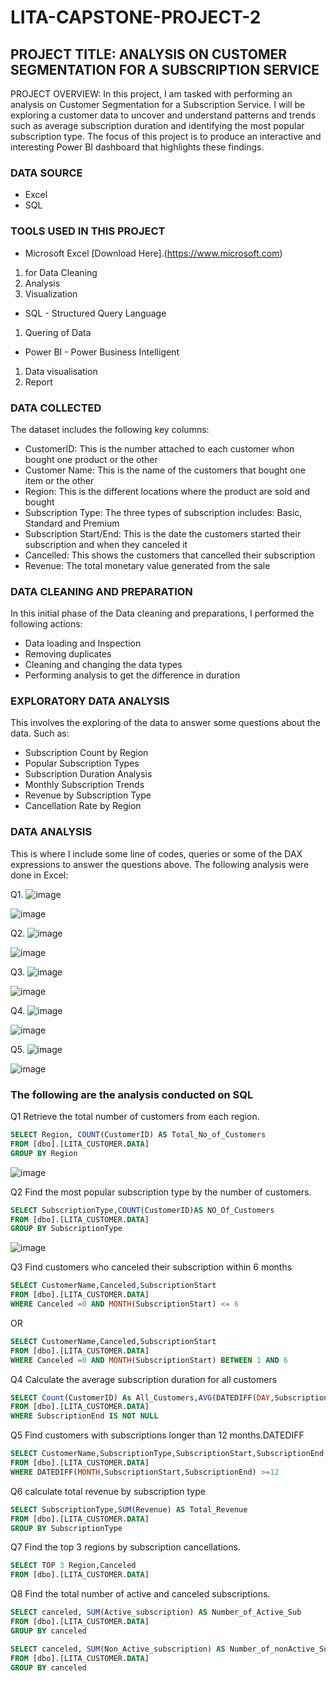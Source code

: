 # LITA-CAPSTONE-PROJECT-2

## PROJECT TITLE: ANALYSIS ON CUSTOMER SEGMENTATION FOR A SUBSCRIPTION SERVICE
PROJECT OVERVIEW: In this project, I am tasked with performing an analysis on Customer Segmentation for a Subscription Service. I will be exploring a customer data to uncover and understand patterns and trends such as average subscription duration and identifying the most popular subscription type. The focus of this project is to produce an interactive and interesting Power BI dashboard that highlights these findings.

### DATA SOURCE
- Excel
- SQL

### TOOLS USED IN THIS PROJECT
- Microsoft Excel [Download Here].(https://www.microsoft.com)
1. for Data Cleaning
2. Analysis
3. Visualization
- SQL - Structured Query Language
1. Quering of Data
- Power BI - Power Business Intelligent
1. Data visualisation
2. Report

### DATA COLLECTED
The dataset includes the following key columns:

- CustomerID: This is the number attached to each customer whon bought one product or the other
- Customer Name: This is the name of the customers that bought one item or the other
- Region: This is the different locations where the product are sold and bought
- Subscription Type: The three types of subscription includes: Basic, Standard and Premium
- Subscription Start/End: This is the date the customers started their subscription and when they canceled it
- Cancelled: This shows the customers that cancelled their subscription
- Revenue: The total monetary value generated from the sale

### DATA CLEANING AND PREPARATION
In this initial phase of the Data cleaning and preparations, I performed the following actions:

- Data loading and Inspection
- Removing duplicates
- Cleaning and changing the data types
- Performing analysis to get the difference in duration

### EXPLORATORY DATA ANALYSIS
This involves the exploring of the data to answer some questions about the data. Such as:

- Subscription Count by Region
- Popular Subscription Types
- Subscription Duration Analysis
- Monthly Subscription Trends
- Revenue by Subscription Type
- Cancellation Rate by Region

### DATA ANALYSIS
This is where I include some line of codes, queries or some of the DAX expressions to answer the questions above. The following analysis were done in Excel:

Q1.    ![image](https://github.com/user-attachments/assets/c63cd7be-4337-4741-99de-9116a9ceb048)

![image](https://github.com/user-attachments/assets/b138a602-07ba-4247-87af-231dc6cd4788)

Q2.    ![image](https://github.com/user-attachments/assets/82bc5720-5c86-40ce-8459-3a1227c2dc70)

![image](https://github.com/user-attachments/assets/4893b93d-b25c-428d-a967-3ef07da0f4bb)

Q3.    ![image](https://github.com/user-attachments/assets/70d329be-0954-4dae-9707-809dd7aaa943)

![image](https://github.com/user-attachments/assets/f4e2f421-d66e-4a43-8c6d-5fa1f31386ce)

Q4.    ![image](https://github.com/user-attachments/assets/6ac3ffc8-d66d-4453-b21a-9746c5ae605f)

![image](https://github.com/user-attachments/assets/9444837c-bf11-40d9-bcef-f334e5a8eea6)

Q5.    ![image](https://github.com/user-attachments/assets/cf40867a-428b-4179-8043-2df20a9707e6)

![image](https://github.com/user-attachments/assets/f345d8f8-52ba-4f1b-8ed8-bbd165f4d8b7)


### The following are the analysis conducted on SQL

Q1 Retrieve the total number of customers from each region.

```SQL
SELECT Region, COUNT(CustomerID) AS Total_No_of_Customers
FROM [dbo].[LITA_CUSTOMER.DATA]
GROUP BY Region
```

![image](https://github.com/user-attachments/assets/000dbd35-6871-436d-b980-8e6b7fc18ef6)


Q2 Find the most popular subscription type by the number of customers.

```SQL
SELECT SubscriptionType,COUNT(CustomerID)AS NO_Of_Customers
FROM [dbo].[LITA_CUSTOMER.DATA]
GROUP BY SubscriptionType
```

![image](https://github.com/user-attachments/assets/eb1796e5-d785-4adb-a8b5-879646a64c2f)


Q3  Find customers who canceled their subscription within 6 months

```SQL
SELECT CustomerName,Canceled,SubscriptionStart
FROM [dbo].[LITA_CUSTOMER.DATA]
WHERE Canceled =0 AND MONTH(SubscriptionStart) <= 6
```
OR
```SQL
SELECT CustomerName,Canceled,SubscriptionStart
FROM [dbo].[LITA_CUSTOMER.DATA]
WHERE Canceled =0 AND MONTH(SubscriptionStart) BETWEEN 1 AND 6
```

Q4 Calculate the average subscription duration for all customers

```SQL
SELECT Count(CustomerID) As All_Customers,AVG(DATEDIFF(DAY,SubscriptionStart,SubscriptionEnd)) AS Average_Subscription_Duration
FROM [dbo].[LITA_CUSTOMER.DATA]
WHERE SubscriptionEnd IS NOT NULL
```

Q5  Find customers with subscriptions longer than 12 months.DATEDIFF

```SQL
SELECT CustomerName,SubscriptionType,SubscriptionStart,SubscriptionEnd
FROM [dbo].[LITA_CUSTOMER.DATA]
WHERE DATEDIFF(MONTH,SubscriptionStart,SubscriptionEnd) >=12
```

Q6  calculate total revenue by subscription type

```SQL
SELECT SubscriptionType,SUM(Revenue) AS Total_Revenue
FROM [dbo].[LITA_CUSTOMER.DATA]
GROUP BY SubscriptionType
```

Q7 Find the top 3 regions by subscription cancellations.

```SQL
SELECT TOP 3 Region,Canceled
FROM [dbo].[LITA_CUSTOMER.DATA]
```

Q8  Find the total number of active and canceled subscriptions.

```SQL
SELECT canceled, SUM(Active_subscription) AS Number_of_Active_Sub
FROM [dbo].[LITA_CUSTOMER.DATA]
GROUP BY canceled
```

```SQL
SELECT canceled, SUM(Non_Active_subscription) AS Number_of_nonActive_Sub
FROM [dbo].[LITA_CUSTOMER.DATA]
GROUP BY canceled
```






